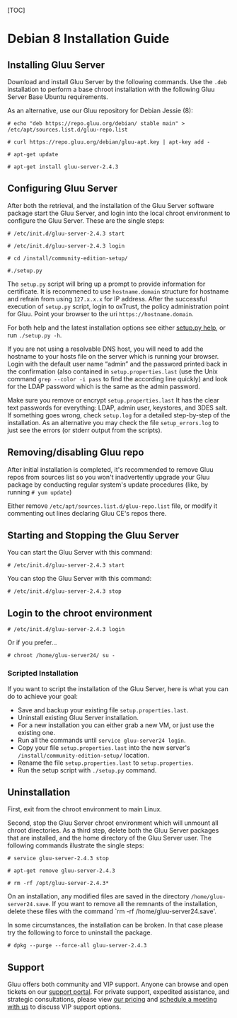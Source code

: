 [TOC]

# Debian 8 Installation Guide
## Installing Gluu Server 
Download and install Gluu Server by the following commands. Use the
`.deb` installation to perform a base chroot installation with the
following Gluu Server Base Ubuntu requirements.

As an alternative, use our Gluu repository for Debian Jessie (8):

```
# echo "deb https://repo.gluu.org/debian/ stable main" > /etc/apt/sources.list.d/gluu-repo.list

# curl https://repo.gluu.org/debian/gluu-apt.key | apt-key add -

# apt-get update

# apt-get install gluu-server-2.4.3
```

## Configuring Gluu Server
After both the retrieval, and the installation of the Gluu Server
software package start the Gluu Server, and login into the local chroot
environment to configure the Gluu Server. These are the single steps:

```
# /etc/init.d/gluu-server-2.4.3 start

# /etc/init.d/gluu-server-2.4.3 login

# cd /install/community-edition-setup/

#./setup.py
```

The `setup.py` script will bring up a prompt to provide information for certificate. It is recommened to use
`hostname.domain` structure for hostname and refrain from using `127.x.x.x`
for IP address. After the successful execution of `setup.py` script, login to oxTrust,
the policy administration point for Gluu. Point your browser to the uri
`https://hostname.domain`.

For both help and the latest
installation options see either [setup.py help](./setup_py.md), or run
`./setup.py -h`.

If you are not using a resolvable DNS host, you will need to add
the hostname to your hosts file on the server which is running your browser.
Login with the default user name “admin” and the password printed back in
the confirmation (also contained in `setup.properties.last` (use the
Unix command `grep --color -i pass` to find the according line quickly)
and look for the LDAP password which is the same as the admin password.

Make sure you remove or encrypt `setup.properties.last` It has the clear 
text passwords for everything: LDAP, admin user, keystores, and 3DES salt.
If something goes wrong, check `setup.log` for a detailed step-by-step
of the installation. As an alternative you may check the file
`setup_errors.log` to just see the errors (or stderr output from the
scripts).

## Removing/disabling Gluu repo

After initial installation is completed, it's recommended to remove Gluu
repos from sources list so you won't inadvertently upgrade your Gluu package by
conducting regular system's update procedures (like, by running `# yum update`)

Either remove `/etc/apt/sources.list.d/gluu-repo.list` file, or modify it
commenting out lines declaring Gluu CE's repos there.

## Starting and Stopping the Gluu Server

You can start the Gluu Server with this command:

```
# /etc/init.d/gluu-server-2.4.3 start

```

You can stop the Gluu Server with this command:

```
# /etc/init.d/gluu-server-2.4.3 stop

```

## Login to the chroot environment

```
# /etc/init.d/gluu-server-2.4.3 login

```

Or if you prefer...

```
# chroot /home/gluu-server24/ su -

```
### Scripted Installation

If you want to script the installation of the Gluu Server, here is what
you can do to achieve your goal:

* Save and backup your existing file `setup.properties.last`.
* Uninstall existing Gluu Server installation.
* For a new installation you can either grab a new VM, or just use the
  existing one.
* Run all the commands until `service gluu-server24 login`.
* Copy your file `setup.properties.last` into the new server's
  `/install/community-edition-setup/` location.
* Rename the file `setup.properties.last` to `setup.properties`.
* Run the setup script with `./setup.py` command.

## Uninstallation

First, exit from the chroot environment to main Linux.

Second, stop the Gluu Server chroot environment which will unmount all
chroot directories. As a third step, delete both the Gluu Server
packages that are installed, and the home directory of the Gluu Server
user. The following commands illustrate the single steps:

```
# service gluu-server-2.4.3 stop

# apt-get remove gluu-server-2.4.3

# rm -rf /opt/gluu-server-2.4.3*

```

On an installation, any modified files are saved in the directory
`/home/gluu-server24.save`. If you want to remove all the remnants of the
installation, delete these files with the command `rm -rf
/home/gluu-server24.save'.

In some circumstances, the installation can be broken. In that case
please try the following to force to uninstall the package.

```
# dpkg --purge --force-all gluu-server-2.4.3

```

## Support

Gluu offers both community and VIP support. Anyone can browse and open
tickets on our [support portal](http://support.gluu.org). For private
support, expedited assistance, and strategic consultations, please view
[our pricing](http://gluu.org/pricing) and [schedule a meeting with
us](http://gluu.org/booking) to discuss VIP support options.
